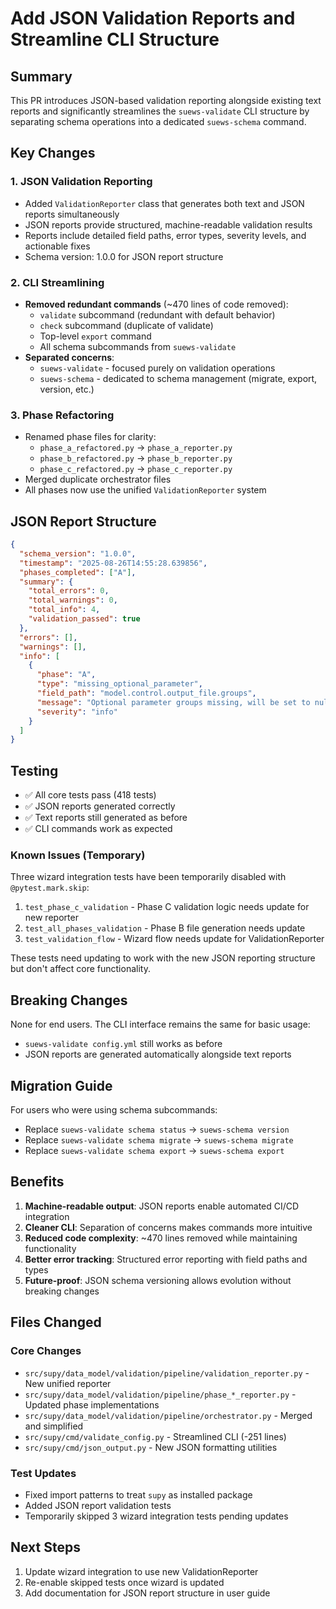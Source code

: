# Add JSON Validation Reports and Streamline CLI Structure

## Summary

This PR introduces JSON-based validation reporting alongside existing text reports and significantly streamlines the `suews-validate` CLI structure by separating schema operations into a dedicated `suews-schema` command.

## Key Changes

### 1. JSON Validation Reporting 
- Added `ValidationReporter` class that generates both text and JSON reports simultaneously
- JSON reports provide structured, machine-readable validation results
- Reports include detailed field paths, error types, severity levels, and actionable fixes
- Schema version: 1.0.0 for JSON report structure

### 2. CLI Streamlining
- **Removed redundant commands** (~470 lines of code removed):
  - `validate` subcommand (redundant with default behavior)
  - `check` subcommand (duplicate of validate)
  - Top-level `export` command
  - All schema subcommands from `suews-validate`
- **Separated concerns**:
  - `suews-validate` - focused purely on validation operations
  - `suews-schema` - dedicated to schema management (migrate, export, version, etc.)

### 3. Phase Refactoring
- Renamed phase files for clarity:
  - `phase_a_refactored.py` → `phase_a_reporter.py`
  - `phase_b_refactored.py` → `phase_b_reporter.py`
  - `phase_c_refactored.py` → `phase_c_reporter.py`
- Merged duplicate orchestrator files
- All phases now use the unified `ValidationReporter` system

## JSON Report Structure

```json
{
  "schema_version": "1.0.0",
  "timestamp": "2025-08-26T14:55:28.639856",
  "phases_completed": ["A"],
  "summary": {
    "total_errors": 0,
    "total_warnings": 0,
    "total_info": 4,
    "validation_passed": true
  },
  "errors": [],
  "warnings": [],
  "info": [
    {
      "phase": "A",
      "type": "missing_optional_parameter",
      "field_path": "model.control.output_file.groups",
      "message": "Optional parameter groups missing, will be set to null",
      "severity": "info"
    }
  ]
}
```

## Testing

- ✅ All core tests pass (418 tests)
- ✅ JSON reports generated correctly
- ✅ Text reports still generated as before
- ✅ CLI commands work as expected

### Known Issues (Temporary)

Three wizard integration tests have been temporarily disabled with `@pytest.mark.skip`:
1. `test_phase_c_validation` - Phase C validation logic needs update for new reporter
2. `test_all_phases_validation` - Phase B file generation needs update
3. `test_validation_flow` - Wizard flow needs update for ValidationReporter

These tests need updating to work with the new JSON reporting structure but don't affect core functionality.

## Breaking Changes

None for end users. The CLI interface remains the same for basic usage:
- `suews-validate config.yml` still works as before
- JSON reports are generated automatically alongside text reports

## Migration Guide

For users who were using schema subcommands:
- Replace `suews-validate schema status` → `suews-schema version`
- Replace `suews-validate schema migrate` → `suews-schema migrate`
- Replace `suews-validate schema export` → `suews-schema export`

## Benefits

1. **Machine-readable output**: JSON reports enable automated CI/CD integration
2. **Cleaner CLI**: Separation of concerns makes commands more intuitive
3. **Reduced code complexity**: ~470 lines removed while maintaining functionality
4. **Better error tracking**: Structured error reporting with field paths and types
5. **Future-proof**: JSON schema versioning allows evolution without breaking changes

## Files Changed

### Core Changes
- `src/supy/data_model/validation/pipeline/validation_reporter.py` - New unified reporter
- `src/supy/data_model/validation/pipeline/phase_*_reporter.py` - Updated phase implementations
- `src/supy/data_model/validation/pipeline/orchestrator.py` - Merged and simplified
- `src/supy/cmd/validate_config.py` - Streamlined CLI (-251 lines)
- `src/supy/cmd/json_output.py` - New JSON formatting utilities

### Test Updates
- Fixed import patterns to treat `supy` as installed package
- Added JSON report validation tests
- Temporarily skipped 3 wizard integration tests pending updates

## Next Steps

1. Update wizard integration to use new ValidationReporter
2. Re-enable skipped tests once wizard is updated
3. Add documentation for JSON report structure in user guide